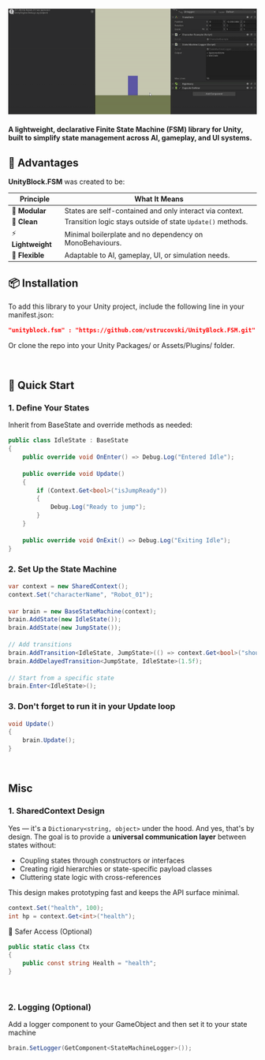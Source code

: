 ![fsm_example.gif](Example%2Ffsm_example.gif)
#### A lightweight, declarative Finite State Machine (FSM) library for Unity, built to simplify state management across AI, gameplay, and UI systems.

## 🚀 Advantages
**UnityBlock.FSM** was created to be:

| Principle      | What It Means                                                    |
|----------------|------------------------------------------------------------------|
| 🧩 **Modular**  | States are self-contained and only interact via context.        |
| 🧼 **Clean**    | Transition logic stays outside of state `Update()` methods.     |
| ⚡ **Lightweight** | Minimal boilerplate and no dependency on MonoBehaviours.     |
| 🧠 **Flexible** | Adaptable to AI, gameplay, UI, or simulation needs.             |


## 📦 Installation
To add this library to your Unity project, include the following line in your manifest.json:
```json
"unityblock.fsm" : "https://github.com/vstrucovski/UnityBlock.FSM.git"
```
Or clone the repo into your Unity Packages/ or Assets/Plugins/ folder.

<br>

## 🚀 Quick Start
### 1. Define Your States
Inherit from BaseState and override methods as needed:
```csharp
public class IdleState : BaseState
{
    public override void OnEnter() => Debug.Log("Entered Idle");

    public override void Update()
    {
        if (Context.Get<bool>("isJumpReady"))
        {
            Debug.Log("Ready to jump");
        }
    }

    public override void OnExit() => Debug.Log("Exiting Idle");
}
```

### 2. Set Up the State Machine
```csharp
var context = new SharedContext();
context.Set("characterName", "Robot_01");

var brain = new BaseStateMachine(context);
brain.AddState(new IdleState());
brain.AddState(new JumpState());

// Add transitions
brain.AddTransition<IdleState, JumpState>(() => context.Get<bool>("shouldJump"));
brain.AddDelayedTransition<JumpState, IdleState>(1.5f);

// Start from a specific state
brain.Enter<IdleState>();
```

### 3. Don't forget to run it in your Update loop
```csharp
void Update()
{
    brain.Update();
}
```

<br>

## Misc
### 1. SharedContext Design
Yes — it's a `Dictionary<string, object>` under the hood. And yes, that's by design.
The goal is to provide a **universal communication layer** between states without:

- Coupling states through constructors or interfaces
- Creating rigid hierarchies or state-specific payload classes
- Cluttering state logic with cross-references

This design makes prototyping fast and keeps the API surface minimal.
```csharp
context.Set("health", 100);
int hp = context.Get<int>("health");
```
🔐 Safer Access (Optional)
```csharp
public static class Ctx
{
    public const string Health = "health";
}
```

<br>

### 2. Logging (Optional)
Add a logger component to your GameObject and then set it to your state machine
```csharp
brain.SetLogger(GetComponent<StateMachineLogger>());
```
